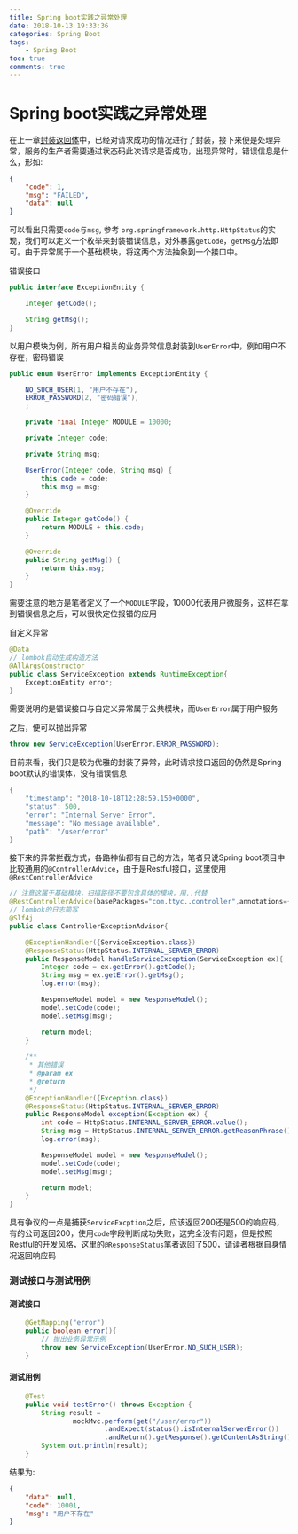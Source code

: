 ```yaml
---
title: Spring boot实践之异常处理
date: 2018-10-13 19:33:36
categories: Spring Boot
tags:
	- Spring Boot
toc: true
comments: true
---
```


# Spring boot实践之异常处理

在上一章[封装返回体]()中，已经对请求成功的情况进行了封装，接下来便是处理异常，服务的生产者需要通过状态码此次请求是否成功，出现异常时，错误信息是什么，形如:

```json
{
    "code": 1,
    "msg": "FAILED",
    "data": null
}
```

可以看出只需要`code`与`msg`, 参考 `org.springframework.http.HttpStatus`的实现，我们可以定义一个枚举来封装错误信息，对外暴露`getCode`，`getMsg`方法即可。由于异常属于一个基础模块，将这两个方法抽象到一个接口中。

错误接口

```java
public interface ExceptionEntity {

    Integer getCode();

    String getMsg();
}
```

以用户模块为例，所有用户相关的业务异常信息封装到`UserError`中，例如用户不存在，密码错误

```java
public enum UserError implements ExceptionEntity {

    NO_SUCH_USER(1, "用户不存在"),
    ERROR_PASSWORD(2, "密码错误"),
    ;

    private final Integer MODULE = 10000;

    private Integer code;

    private String msg;

    UserError(Integer code, String msg) {
        this.code = code;
        this.msg = msg;
    }

    @Override
    public Integer getCode() {
        return MODULE + this.code;
    }

    @Override
    public String getMsg() {
        return this.msg;
    }
}

```

需要注意的地方是笔者定义了一个`MODULE`字段，10000代表用户微服务，这样在拿到错误信息之后，可以很快定位报错的应用

自定义异常

```java
@Data
// lombok自动生成构造方法
@AllArgsConstructor
public class ServiceException extends RuntimeException{
    ExceptionEntity error;  
}
```

需要说明的是错误接口与自定义异常属于公共模块，而`UserError`属于用户服务

之后，便可以抛出异常

```java
throw new ServiceException(UserError.ERROR_PASSWORD);
```

目前来看，我们只是较为优雅的封装了异常，此时请求接口返回的仍然是Spring boot默认的错误体，没有错误信息

```java
{
    "timestamp": "2018-10-18T12:28:59.150+0000",
    "status": 500,
    "error": "Internal Server Error",
    "message": "No message available",
    "path": "/user/error"
}
```

接下来的异常拦截方式，各路神仙都有自己的方法，笔者只说Spring boot项目中比较通用的`@ControllerAdvice`，由于是Restful接口，这里使用`@RestControllerAdvice`

```java
// 注意这属于基础模块，扫描路径不要包含具体的模块，用..代替
@RestControllerAdvice(basePackages="com.ttyc..controller",annotations={RestController.class})
// lombok的日志简写
@Slf4j
public class ControllerExceptionAdvisor{

    @ExceptionHandler({ServiceException.class})
    @ResponseStatus(HttpStatus.INTERNAL_SERVER_ERROR)
    public ResponseModel handleServiceException(ServiceException ex){
        Integer code = ex.getError().getCode();
        String msg = ex.getError().getMsg();
        log.error(msg);

        ResponseModel model = new ResponseModel();
        model.setCode(code);
        model.setMsg(msg);

        return model;
    }
    
    /**
     * 其他错误
     * @param ex
     * @return
     */
    @ExceptionHandler({Exception.class})
    @ResponseStatus(HttpStatus.INTERNAL_SERVER_ERROR)
    public ResponseModel exception(Exception ex) {
        int code = HttpStatus.INTERNAL_SERVER_ERROR.value();
        String msg = HttpStatus.INTERNAL_SERVER_ERROR.getReasonPhrase();
        log.error(msg);

        ResponseModel model = new ResponseModel();
        model.setCode(code);
        model.setMsg(msg);

        return model;
    }
}
```

具有争议的一点是捕获`ServiceExcption`之后，应该返回200还是500的响应码，有的公司返回200，使用`code`字段判断成功失败，这完全没有问题，但是按照Restful的开发风格，这里的`@ResponseStatus`笔者返回了500，请读者根据自身情况返回响应码

### 测试接口与测试用例 

#### 测试接口

```java
    @GetMapping("error")
    public boolean error(){
        // 抛出业务异常示例
        throw new ServiceException(UserError.NO_SUCH_USER);
    }
```



#### 测试用例

```java
    @Test
    public void testError() throws Exception {
        String result =
                mockMvc.perform(get("/user/error"))
                        .andExpect(status().isInternalServerError())
                        .andReturn().getResponse().getContentAsString();
        System.out.println(result);
    }
```

结果为:

```json
{
	"data": null,
	"code": 10001,
	"msg": "用户不存在"
}
```
